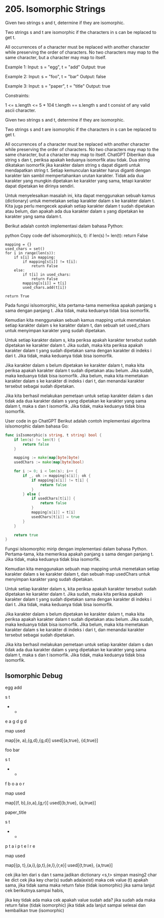 # 205. Isomorphic Strings

Given two strings s and t, determine if they are isomorphic.

Two strings s and t are isomorphic if the characters in s can be replaced to get t.

All occurrences of a character must be replaced with another character while preserving the order of characters. No two characters may map to the same character, but a character may map to itself.

 

Example 1:
Input: s = "egg", t = "add"
Output: true

Example 2:
Input: s = "foo", t = "bar"
Output: false

Example 3:
Input: s = "paper", t = "title"
Output: true
 

Constraints:

1 <= s.length <= 5 * 104
t.length == s.length
s and t consist of any valid ascii character.


Given two strings s and t, determine if they are isomorphic.

Two strings s and t are isomorphic if the characters in s can be replaced to get t.

All occurrences of a character must be replaced with another character while preserving the order of characters. No two characters may map to the same character, but a character may map to itself.
ChatGPT
Diberikan dua string s dan t, periksa apakah keduanya isomorfik atau tidak. Dua string dikatakan isomorfik jika karakter dalam string s dapat diganti untuk mendapatkan string t. Setiap kemunculan karakter harus diganti dengan karakter lain sambil mempertahankan urutan karakter. Tidak ada dua karakter yang mungkin dipetakan ke karakter yang sama, tetapi karakter dapat dipetakan ke dirinya sendiri.

Untuk menyelesaikan masalah ini, kita dapat menggunakan sebuah kamus (dictionary) untuk memetakan setiap karakter dalam s ke karakter dalam t. Kita juga perlu mengecek apakah setiap karakter dalam t sudah dipetakan atau belum, dan apakah ada dua karakter dalam s yang dipetakan ke karakter yang sama dalam t.

Berikut adalah contoh implementasi dalam bahasa Python:

python
Copy code
def isIsomorphic(s, t):
    if len(s) != len(t):
        return False
    
    mapping = {}
    used_chars = set()
    for i in range(len(s)):
        if s[i] in mapping:
            if mapping[s[i]] != t[i]:
                return False
        else:
            if t[i] in used_chars:
                return False
            mapping[s[i]] = t[i]
            used_chars.add(t[i])
    
    return True
Pada fungsi isIsomorphic, kita pertama-tama memeriksa apakah panjang s sama dengan panjang t. Jika tidak, maka keduanya tidak bisa isomorfik.

Kemudian kita menggunakan sebuah kamus mapping untuk memetakan setiap karakter dalam s ke karakter dalam t, dan sebuah set used_chars untuk menyimpan karakter yang sudah dipetakan.

Untuk setiap karakter dalam s, kita periksa apakah karakter tersebut sudah dipetakan ke karakter dalam t. Jika sudah, maka kita periksa apakah karakter dalam t yang sudah dipetakan sama dengan karakter di indeks i dari t. Jika tidak, maka keduanya tidak bisa isomorfik.

Jika karakter dalam s belum dipetakan ke karakter dalam t, maka kita periksa apakah karakter dalam t sudah dipetakan atau belum. Jika sudah, maka keduanya tidak bisa isomorfik. Jika belum, maka kita memetakan karakter dalam s ke karakter di indeks i dari t, dan menandai karakter tersebut sebagai sudah dipetakan.

Jika kita berhasil melakukan pemetaan untuk setiap karakter dalam s dan tidak ada dua karakter dalam s yang dipetakan ke karakter yang sama dalam t, maka s dan t isomorfik. Jika tidak, maka keduanya tidak bisa isomorfik.





User
code in go
ChatGPT
Berikut adalah contoh implementasi algoritma isIsomorphic dalam bahasa Go:

```go
func isIsomorphic(s string, t string) bool {
    if len(s) != len(t) {
        return false
    }

    mapping := make(map[byte]byte)
    usedChars := make(map[byte]bool)

    for i := 0; i < len(s); i++ {
        if _, ok := mapping[s[i]]; ok {
            if mapping[s[i]] != t[i] {
                return false
            }
        } else {
            if usedChars[t[i]] {
                return false
            }
            mapping[s[i]] = t[i]
            usedChars[t[i]] = true
        }
    }

    return true
}
```
Fungsi isIsomorphic mirip dengan implementasi dalam bahasa Python. Pertama-tama, kita memeriksa apakah panjang s sama dengan panjang t. Jika tidak, maka keduanya tidak bisa isomorfik.

Kemudian kita menggunakan sebuah map mapping untuk memetakan setiap karakter dalam s ke karakter dalam t, dan sebuah map usedChars untuk menyimpan karakter yang sudah dipetakan.

Untuk setiap karakter dalam s, kita periksa apakah karakter tersebut sudah dipetakan ke karakter dalam t. Jika sudah, maka kita periksa apakah karakter dalam t yang sudah dipetakan sama dengan karakter di indeks i dari t. Jika tidak, maka keduanya tidak bisa isomorfik.

Jika karakter dalam s belum dipetakan ke karakter dalam t, maka kita periksa apakah karakter dalam t sudah dipetakan atau belum. Jika sudah, maka keduanya tidak bisa isomorfik. Jika belum, maka kita memetakan karakter dalam s ke karakter di indeks i dari t, dan menandai karakter tersebut sebagai sudah dipetakan.

Jika kita berhasil melakukan pemetaan untuk setiap karakter dalam s dan tidak ada dua karakter dalam s yang dipetakan ke karakter yang sama dalam t, maka s dan t isomorfik. Jika tidak, maka keduanya tidak bisa isomorfik.


## Isomorphic Debug
egg add

s	t
-	-
e	a
g	d
g	d

map
used

map[{e, a},{g,d},{g,d}]
used[{a,true}, {d,true}]

foo bar

s	t
-	-
f	b
o	a
o	r

map
used

map[{f, b},{o,a},{g,r}]
used[{b,true}, {a,true}]

paper_title

s	t
-	-
p	t
a	i
p	t
e	l
r	e

map
used

map[{p, t},{a,i},{p,t},{e,l},{r,e}]
used[{t,true}, {a,true}]


cek jika len dari s dan t sama
jadikan dictionary <s,t>
simpan masing2 char ke dict 
cek jika key char(s) sudah ada(exist) maka cek value (t) apakah sama, 
jika tidak sama maka return false (tidak isomorphic)
jika sama lanjut cek berikutnya.sampai habis,

jika key tidak ada maka cek apakah value sudah ada? 
jika sudah ada maka return false (tidak isomorphic)
jika tidak ada lanjut sampai selesai dan kembalikan true (isomorphic)